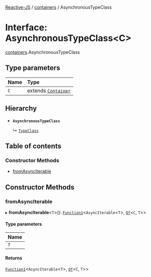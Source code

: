 [Reactive-JS](../README.md) / [containers](../modules/containers.md) / AsynchronousTypeClass

# Interface: AsynchronousTypeClass<C\>

[containers](../modules/containers.md).AsynchronousTypeClass

## Type parameters

| Name | Type |
| :------ | :------ |
| `C` | extends [`Container`](containers.Container.md) |

## Hierarchy

- **`AsynchronousTypeClass`**

  ↳ [`TypeClass`](containers.ObservableContainer.TypeClass.md)

## Table of contents

### Constructor Methods

- [fromAsyncIterable](containers.AsynchronousTypeClass.md#fromasynciterable)

## Constructor Methods

### fromAsyncIterable

▸ **fromAsyncIterable**<`T`\>(): [`Function1`](../modules/functions.md#function1)<`AsyncIterable`<`T`\>, [`Of`](../modules/containers.Containers.md#of)<`C`, `T`\>\>

#### Type parameters

| Name |
| :------ |
| `T` |

#### Returns

[`Function1`](../modules/functions.md#function1)<`AsyncIterable`<`T`\>, [`Of`](../modules/containers.Containers.md#of)<`C`, `T`\>\>
